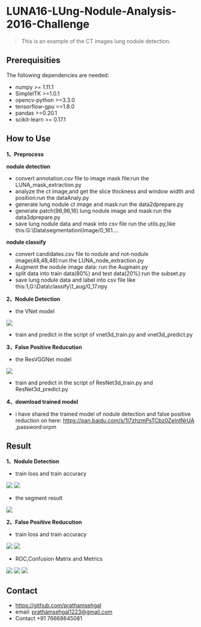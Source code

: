 # LUNA16-LUng-Nodule-Analysis-2016-Challenge
> This is an example of the CT images lung nodule detection.
## Prerequisities
The following dependencies are needed:
- numpy >= 1.11.1
- SimpleITK >=1.0.1
- opencv-python >=3.3.0
- tensorflow-gpu ==1.8.0
- pandas >=0.20.1
- scikit-learn >= 0.17.1

## How to Use

**1、Preprocess**

**nodule detection**

* convert annotation.csv file to image mask file:run the LUNA_mask_extraction.py
* analyze the ct image,and get the slice thickness and window width and position:run the dataAnaly.py
* generate lung nodule ct image and mask:run the data2dprepare.py
* generate patch(96,96,16) lung nodule image and mask:run the data3dprepare.py
* save lung nodule data and mask into csv file run the utils.py,like this:G:\Data\segmentation\Image/0_161....

**nodule classify**

* convert candidates.csv file to nodule and not-nodule image(48,48,48):run the LUNA_node_extraction.py
* Augment the nodule image data: run the Augmain.py
* split data into train data(80%) and test data(20%):run the subset.py
* save lung nodule data and label into csv file like this:1,G:\Data\classify\1_aug/0_17.npy

**2、Nodule Detection**
* the VNet model

![](3dVNet.png) 

* train and predict in the script of vnet3d_train.py and vnet3d_predict.py

**3、False Positive Reducution**
* the ResVGGNet model

![](ResVGGNet.png)

* train and predict in the script of ResNet3d_train.py and ResNet3d_predict.py

**4、download trained model**
* i have shared the trained model of nodule detection and false positive reduction on here: https://pan.baidu.com/s/1I7zhzmPsTCbz0ZeIntNrUA ,password:orpm

## Result

**1、Nodule Detection**

* train loss and train accuracy

![](segloss1.PNG)
![](segaccuracy.PNG)

* the segment result

![](segImage.bmp)

**2、False Positive Reducution**

* train loss and train accuracy

![](classfy_loss.PNG)
![](classfy_accu.PNG)

* ROC,Confusion Matrix and Metrics

![](roc.PNG)
![](ConfusionMatrix.PNG)
![](metric.PNG)

## Contact
* https://github.com/prathamsehgal
* email: prathamsehgal1223@gmail.com
* Contact +91 76668645081
